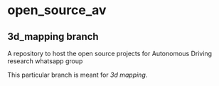 # open_source_av 
## 3d_mapping branch
A repository to host the open source projects for Autonomous Driving research whatsapp group

This particular branch is meant for _3d mapping_.